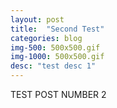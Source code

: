 ```yaml
---
layout: post
title:  "Second Test"
categories: blog
img-500: 500x500.gif
img-1000: 500x500.gif
desc: "test desc 1"
---
```


TEST POST NUMBER 2

